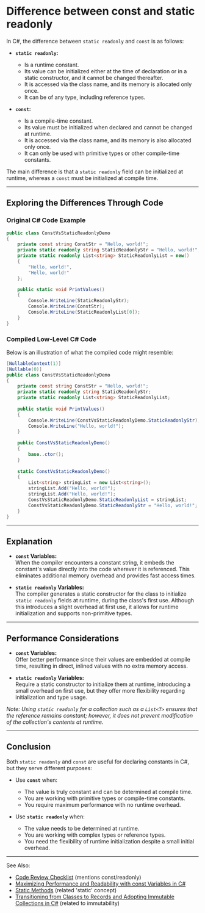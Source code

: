 # Difference between const and static readonly

In C#, the difference between `static readonly` and `const` is as follows:

- **`static readonly`:**
    - Is a runtime constant.
    - Its value can be initialized either at the time of declaration or in a static constructor, and it cannot be
      changed thereafter.
    - It is accessed via the class name, and its memory is allocated only once.
    - It can be of any type, including reference types.

- **`const`:**
    - Is a compile-time constant.
    - Its value must be initialized when declared and cannot be changed at runtime.
    - It is accessed via the class name, and its memory is also allocated only once.
    - It can only be used with primitive types or other compile-time constants.

The main difference is that a `static readonly` field can be initialized at runtime, whereas a `const` must be
initialized at compile time.

---

## Exploring the Differences Through Code

### Original C# Code Example

```C#
public class ConstVsStaticReadonlyDemo
{
    private const string ConstStr = "Hello, world!";
    private static readonly string StaticReadonlyStr = "Hello, world!";   
    private static readonly List<string> StaticReadonlyList = new()
    {
        "Hello, world!",
        "Hello, world!"
    };

    public static void PrintValues()
    {
        Console.WriteLine(StaticReadonlyStr);
        Console.WriteLine(ConstStr);
        Console.WriteLine(StaticReadonlyList[0]);
    }
}
```

### Compiled Low-Level C# Code

Below is an illustration of what the compiled code might resemble:

```C#
[NullableContext(1)]
[Nullable(0)]
public class ConstVsStaticReadonlyDemo 
{
    private const string ConstStr = "Hello, world!";
    private static readonly string StaticReadonlyStr;   
    private static readonly List<string> StaticReadonlyList;
    
    public static void PrintValues() 
    {
        Console.WriteLine(ConstVsStaticReadonlyDemo.StaticReadonlyStr);
        Console.WriteLine("Hello, world!");
    }
    
    public ConstVsStaticReadonlyDemo() 
    {
        base..ctor();
    }
    
    static ConstVsStaticReadonlyDemo() 
    {
        List<string> stringList = new List<string>();
        stringList.Add("Hello, world!");
        stringList.Add("Hello, world!");
        ConstVsStaticReadonlyDemo.StaticReadonlyList = stringList;
        ConstVsStaticReadonlyDemo.StaticReadonlyStr = "Hello, world!";
    }
}
```

---

## Explanation

- **`const` Variables:**  
  When the compiler encounters a constant string, it embeds the constant's value directly into the code wherever it is
  referenced. This eliminates additional memory overhead and provides fast access times.

- **`static readonly` Variables:**  
  The compiler generates a static constructor for the class to initialize `static readonly` fields at runtime, during
  the class's first use. Although this introduces a slight overhead at first use, it allows for runtime initialization
  and supports non-primitive types.

---

## Performance Considerations

- **`const` Variables:**  
  Offer better performance since their values are embedded at compile time, resulting in direct, inlined values with no
  extra memory access.

- **`static readonly` Variables:**  
  Require a static constructor to initialize them at runtime, introducing a small overhead on first use, but they offer
  more flexibility regarding initialization and type usage.

*Note: Using `static readonly` for a collection such as a `List<T>` ensures that the reference remains constant;
however, it does not prevent modification of the collection's contents at runtime.*

---

## Conclusion

Both `static readonly` and `const` are useful for declaring constants in C#, but they serve different purposes:

- Use **`const`** when:
    - The value is truly constant and can be determined at compile time.
    - You are working with primitive types or compile-time constants.
    - You require maximum performance with no runtime overhead.

- Use **`static readonly`** when:
    - The value needs to be determined at runtime.
    - You are working with complex types or reference types.
    - You need the flexibility of runtime initialization despite a small initial overhead.

---
See Also:
- [Code Review Checklist](Code-Review-Checklist.md) (mentions const/readonly)
- [Maximizing Performance and Readability with const Variables in C#](Maximizing-Performance-and-Readability-with-const-Variables-in-C.md)
- [Static Methods](Static-Methods.md) (related 'static' concept)
- [Transitioning from Classes to Records and Adopting Immutable Collections in C#](Transitioning-from-Classes-to-Records-and-Adopting-IImmutableList-in-C.md) (related to immutability)
